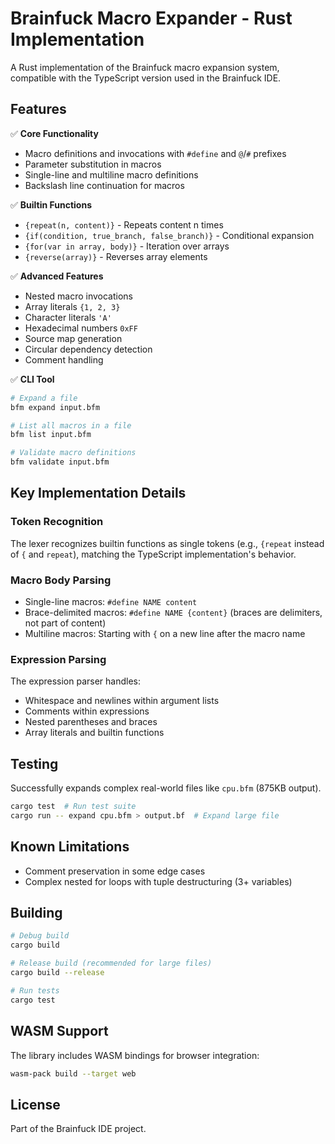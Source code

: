 # Brainfuck Macro Expander - Rust Implementation

A Rust implementation of the Brainfuck macro expansion system, compatible with the TypeScript version used in the Brainfuck IDE.

## Features

✅ **Core Functionality**
- Macro definitions and invocations with `#define` and `@`/`#` prefixes
- Parameter substitution in macros
- Single-line and multiline macro definitions
- Backslash line continuation for macros

✅ **Builtin Functions**
- `{repeat(n, content)}` - Repeats content n times
- `{if(condition, true_branch, false_branch)}` - Conditional expansion
- `{for(var in array, body)}` - Iteration over arrays
- `{reverse(array)}` - Reverses array elements

✅ **Advanced Features**
- Nested macro invocations
- Array literals `{1, 2, 3}`
- Character literals `'A'`
- Hexadecimal numbers `0xFF`
- Source map generation
- Circular dependency detection
- Comment handling

✅ **CLI Tool**
```bash
# Expand a file
bfm expand input.bfm

# List all macros in a file
bfm list input.bfm

# Validate macro definitions
bfm validate input.bfm
```

## Key Implementation Details

### Token Recognition
The lexer recognizes builtin functions as single tokens (e.g., `{repeat` instead of `{` and `repeat`), matching the TypeScript implementation's behavior.

### Macro Body Parsing
- Single-line macros: `#define NAME content`
- Brace-delimited macros: `#define NAME {content}` (braces are delimiters, not part of content)
- Multiline macros: Starting with `{` on a new line after the macro name

### Expression Parsing
The expression parser handles:
- Whitespace and newlines within argument lists
- Comments within expressions
- Nested parentheses and braces
- Array literals and builtin functions

## Testing

Successfully expands complex real-world files like `cpu.bfm` (875KB output).

```bash
cargo test  # Run test suite
cargo run -- expand cpu.bfm > output.bf  # Expand large file
```

## Known Limitations

- Comment preservation in some edge cases
- Complex nested for loops with tuple destructuring (3+ variables)

## Building

```bash
# Debug build
cargo build

# Release build (recommended for large files)
cargo build --release

# Run tests
cargo test
```

## WASM Support

The library includes WASM bindings for browser integration:

```bash
wasm-pack build --target web
```

## License

Part of the Brainfuck IDE project.